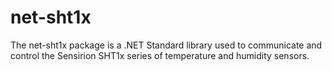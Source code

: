 # net-sht1x
The net-sht1x package is a .NET Standard library used to communicate and control the Sensirion SHT1x series of temperature and humidity sensors.
